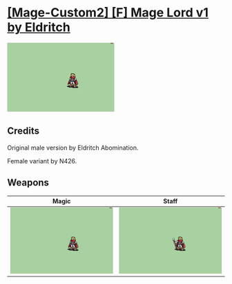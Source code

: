 # [\[Mage-Custom2\] \[F\] Mage Lord v1 by Eldritch](./)

<img src="./6.%20Magic/Magic_000.png" alt="[Mage-Custom2] [F] Mage Lord v1 by Eldritch standing" />

## Credits

Original male version by Eldritch Abomination.

Female variant by N426.

## Weapons


|Magic |Staff |
|  :---: | :---: |
| <img alt="Magic animation" src="./6.%20Magic/Magic.gif" /> | <img alt="Staff animation" src="./7.%20Staff/Staff.gif" /> |
